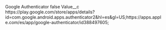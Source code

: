 <?xml version="1.0" encoding="UTF-8"?>
<CustomMetadata xmlns="http://soap.sforce.com/2006/04/metadata" xmlns:xsi="http://www.w3.org/2001/XMLSchema-instance" xmlns:xsd="http://www.w3.org/2001/XMLSchema">
    <label>Google Authenticator</label>
    <protected>false</protected>
    <values>
        <field>Value__c</field>
        <value xsi:type="xsd:string">https://play.google.com/store/apps/details?id=com.google.android.apps.authenticator2&amp;hl=es&amp;gl=US;https://apps.apple.com/es/app/google-authenticator/id388497605;</value>
    </values>
</CustomMetadata>
